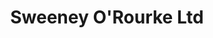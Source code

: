 ---
title: "Sweeney O'Rourke Ltd"
url: /dublin/sweeney-orourke-ltd-pearse-street/
shop: houseware
---